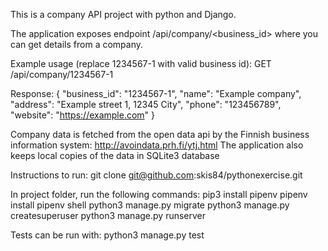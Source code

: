 This is a company API project with python and Django.

The application exposes endpoint /api/company/<business_id> where you can get details from a company.

Example usage (replace 1234567-1 with valid business id):
GET /api/company/1234567-1

Response:
{
"business_id": "1234567-1",
"name": "Example company",
"address": "Example street 1, 12345 City",
"phone": "123456789",
"website": "https://example.com"
}

Company data is fetched from the open data api by the Finnish business information system: http://avoindata.prh.fi/ytj.html
The application also keeps local copies of the data in SQLite3 database

Instructions to run:
git clone git@github.com:skis84/pythonexercise.git

In project folder, run the following commands:
pip3 install pipenv
pipenv install
pipenv shell
python3 manage.py migrate
python3 manage.py createsuperuser
python3 manage.py runserver

Tests can be run with:
python3 manage.py test
